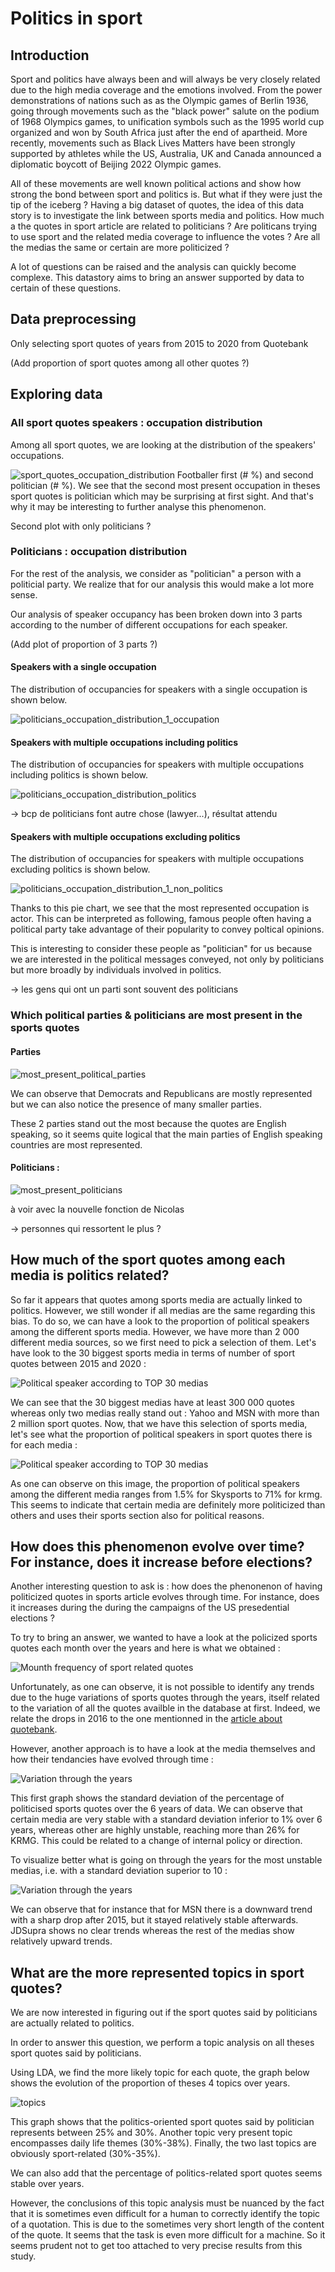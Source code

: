# Politics in sport

## Introduction

Sport and politics have always been and will always be very closely related due to the high media coverage and the emotions involved. From the power demonstrations of nations such as as the Olympic games of Berlin 1936, going through movements such as the "black power" salute on the podium of 1968 Olympics games, to unification symbols such as the 1995 world cup organized and won by South Africa just after the end of apartheid. More recently, movements such as Black Lives Matters have been strongly supported by athletes while the US, Australia, UK and Canada announced a diplomatic boycott of Beijing 2022 Olympic games. 

All of these movements are well known political actions and show how strong the bond between sport and politics is. But what if they were just the tip of the iceberg ? Having a big dataset of quotes, the idea of this data story is to investigate the link between sports media and politics. How much a the quotes in sport article are related to politicians ? Are politicans trying to use sport and the related media coverage to influence the votes ? Are all the medias the same or certain are more politicized ? 

A lot of questions can be raised and the analysis can quickly become complexe. This datastory aims to bring an answer supported by data to certain of these questions.

## Data preprocessing

Only selecting sport quotes of years from 2015 to 2020 from Quotebank

(Add proportion of sport quotes among all other quotes ?)





## Exploring data
### All sport quotes speakers : occupation distribution

Among all sport quotes, we are looking at the distribution of the speakers' occupations. 

![sport_quotes_occupation_distribution](image/occupation/all_speakers.png)
Footballer first (# %) and second politician (# %).
We see that the second most present occupation in theses sport quotes is politician which may be surprising at first sight. And that's why it may be interesting to further analyse this phenomenon. 

Second plot with only politicians ?




### Politicians : occupation distribution

For the rest of the analysis, we consider as "politician" a person with a politicial party. We realize that for our analysis this would make a lot more sense. 

Our analysis of speaker occupancy has been broken down into 3 parts according to the number of different occupations for each speaker. 

(Add plot of proportion of 3 parts ?)


#### Speakers with a single occupation

The distribution of occupancies for speakers with a single occupation is shown below. 

![politicians_occupation_distribution_1_occupation](image/occupation/politicians_1_occupation.png)


#### Speakers with multiple occupations including politics

The distribution of occupancies for speakers with multiple occupations including politics is shown below. 

![politicians_occupation_distribution_politics](image/occupation/politicians_politics.png)

-> bcp de politicians font autre chose (lawyer...), résultat attendu

#### Speakers with multiple occupations excluding politics

The distribution of occupancies for speakers with multiple occupations excluding politics is shown below. 

![politicians_occupation_distribution_1_non_politics](image/occupation/politicians_no_politics.png)

Thanks to this pie chart, we see that the most represented occupation is actor. 
This can be interpreted as following, famous people often having a political party take advantage of their popularity to convey poltical opinions.

This is interesting to consider these people as "politician" for us because we are interested in the political messages conveyed, not only by politicians but more broadly by individuals involved in politics.


-> les gens qui ont un parti sont souvent des politicians 




### Which political parties & politicians are most present in the sports quotes

#### Parties

![most_present_political_parties](image/most_present/parties.png)

We can observe that Democrats and Republicans are mostly represented but we can also notice the presence of many smaller parties.

These 2 parties stand out the most because the quotes are English speaking, so it seems quite logical that the main parties of English speaking countries are most represented. 

#### Politicians : 

![most_present_politicians](image/most_present/politicians.png)

à voir avec la nouvelle fonction de Nicolas

-> personnes qui ressortent le plus ?

## How much of the sport quotes among each media is politics related?

So far it appears that quotes among sports media are actually linked to politics. However, we still wonder if all medias are the same regarding this bias. To do so, we can have a look to the proportion of political speakers among the different sports media. However, we have more than 2 000 different media sources, so we first need to pick a selection of them. Let's have look to the 30 biggest sports media in terms of number of sport quotes between 2015 and 2020 :

![](image/media_time_evolution/ranking.png 'Political speaker according to TOP 30 medias')

We can see that the 30 biggest medias have at least 300 000 quotes whereas only two medias really stand out : Yahoo and MSN with more than 2 million sport quotes.
Now, that we have this selection of sports media, let's see what the proportion of political speakers in sport quotes there is for each media : 

![](image/media_time_evolution/Political_speakers_by_media.png 'Political speaker according to TOP 30 medias')

As one can observe on this image, the proportion of political speakers among the different media ranges from 1.5% for Skysports to 71% for krmg. This seems to indicate that certain media are definitely more politicized than others and uses their sports section also for political reasons.

## How does this phenomenon evolve over time? For instance, does it increase before elections?

Another interesting question to ask is : how does the phenonenon of having politicized quotes in sports article evolves through time. For instance, does it increases during the during the campaigns of the US presedential elections ? 

To try to bring an answer, we wanted to have a look at the policized sports quotes each month over the years and here is what we obtained : 

![](image/media_time_evolution/mounth_frequency.png 'Mounth frequency of sport related quotes')

Unfortunately, as one can observe, it is not possible to identify any trends due to the huge variations of sports quotes through the years, itself related to the variation of all the quotes availble in the database at first. Indeed, we relate the drops in 2016 to the one mentionned in the [article about quotebank](https://dlab.epfl.ch/people/west/pub/Vaucher-Spitz-Catasta-West_WSDM-21.pdf).

However, another approach is to have a look at the media themselves and how their tendancies have evolved through time : 

![](image/media_time_evolution/STD.png 'Variation through the years')

This first graph shows the standard deviation of the percentage of politicised sports quotes over the 6 years of data. We can observe that certain media are very stable with a standard deviation inferior to 1% over 6 years, whereas other are highly unstable, reaching more than 26% for KRMG. This could be related to a change of internal policy or direction. 

To visualize better what is going on through the years for the most unstable medias, i.e. with a standard deviation superior to 10 :

![](image/media_time_evolution/variation.png 'Variation through the years')

We can observe that for instance that for MSN there is a downward trend with a sharp drop after 2015, but it stayed relatively stable afterwards. JDSupra shows no clear trends whereas the rest of the medias show relatively upward trends.


## What are the more represented topics in sport quotes?

We are now interested in figuring out if the sport quotes said by politicians are actually related to politics. 

In order to answer this question, we perform a topic analysis on all theses sport quotes said by politicians. 

Using LDA, we find the more likely topic for each quote, the graph below shows the evolution of the proportion of theses 4 topics over years.  

![topics](image/topics/topics.png 'Varation of topics in sport quotes said by politicians through years')


This graph shows that the politics-oriented sport quotes said by politician represents between 25% and 30%. Another topic very present topic encompasses daily life themes (30%-38%). Finally, the two last topics are obviously sport-related (30%-35%). 

We can also add that the percentage of politics-related sport quotes seems stable over years.

However, the conclusions of this topic analysis must be nuanced by the fact that it is sometimes even difficult for a human to correctly identify the topic of a quotation. This is due to the sometimes very short length of the content of the quote. It seems that the task is even more difficult for a machine. So it seems prudent not to get too attached to very precise results from this study.
